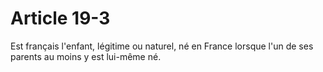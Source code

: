# Article 19-3

Est français l'enfant, légitime ou naturel, né en France lorsque l'un de ses parents au moins y est lui-même né.